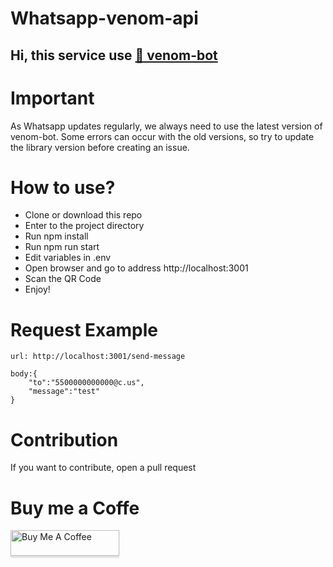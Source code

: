 # Whatsapp-venom-api

## Hi, this service use <a href="https://github.com/orkestral/venom">🔗 venom-bot</a>

# Important

As Whatsapp updates regularly, we always need to use the latest version of venom-bot. Some errors can occur with the old versions, so try to update the library version before creating an issue.

# How to use?

<ul>
<li>Clone or download this repo</li>
<li>Enter to the project directory</li>
<li>Run npm install</li>
<li>Run npm run start</li>
<li>Edit variables in .env</li>
<li>Open browser and go to address http://localhost:3001</li>
<li>Scan the QR Code</li>
<li>Enjoy!</li>
</ul>

# Request Example

```
url: http://localhost:3001/send-message

body:{
    "to":"5500000000000@c.us",
    "message":"test"
}
```

# Contribution

If you want to contribute, open a pull request

# Buy me a Coffe

<a href="https://www.buymeacoffee.com/jonathanret" target="_blank"><img src="https://www.buymeacoffee.com/assets/img/custom_images/orange_img.png" alt="Buy Me A Coffee" style="height: 41px !important;width: 174px !important;box-shadow: 0px 3px 2px 0px rgba(190, 190, 190, 0.5) !important;-webkit-box-shadow: 0px 3px 2px 0px rgba(190, 190, 190, 0.5) !important;" ></a>
